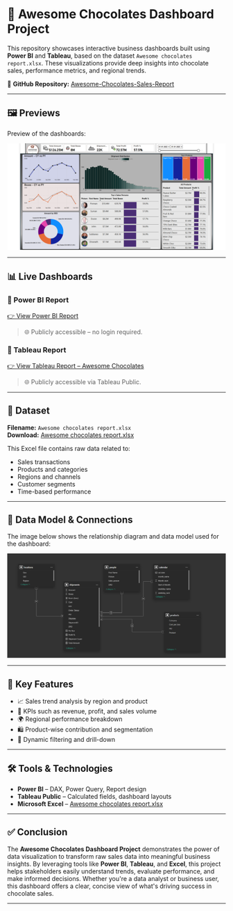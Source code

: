 # 🍫 Awesome Chocolates Dashboard Project

This repository showcases interactive business dashboards built using **Power BI** and **Tableau**, based on the dataset `Awesome chocolates report.xlsx`. These visualizations provide deep insights into chocolate sales, performance metrics, and regional trends.

🔗 **GitHub Repository:** [Awesome-Chocolates-Sales-Report](https://github.com/Sanjeev027/Awesome-Chocolates-Sales-Report)

---

## 🖼️ Previews

Preview of the dashboards:

![Dashboard Preview](https://github.com/Sanjeev027/Awesome-Chocolates-Sales-Report/blob/main/Report.png)

---

## 📊 Live Dashboards

### 🔹 Power BI Report

[👉 View Power BI Report](https://app.powerbi.com/view?r=eyJrIjoiOWNhYmY1YjUtZTUyZC00ZmFkLWEzOGEtYzZiNzRkMDdhMmViIiwidCI6IjgwOGNjODNlLWE1NDYtNDdlNy1hMDNmLTczYTFlYmJhMjRmMyIsImMiOjEwfQ%3D%3D)

> 🌐 Publicly accessible – no login required.

### 🔹 Tableau Report

[👉 View Tableau Report – Awesome Chocolates](https://public.tableau.com/views/AswesomeChocolatesReport/Dashboard1?:language=en-GB&:sid=&:redirect=auth&:display_count=n&:origin=viz_share_link)

> 🌐 Publicly accessible via Tableau Public.

---

## 📂 Dataset

**Filename:** `Awesome chocolates report.xlsx`  
**Download:** [Awesome chocolates report.xlsx](https://github.com/Sanjeev027/Awesome-Chocolates-Sales-Report/blob/main/Awesome%20chocolates%20report.xlsx)

This Excel file contains raw data related to:

- Sales transactions  
- Products and categories  
- Regions and channels  
- Customer segments  
- Time-based performance  

---

## 🧮 Data Model & Connections

The image below shows the relationship diagram and data model used for the dashboard:

![Connections between tables](https://github.com/Sanjeev027/Awesome-Chocolates-Sales-Report/blob/main/Connections.png)

---

## 📌 Key Features

- 📈 Sales trend analysis by region and product  
- 🧮 KPIs such as revenue, profit, and sales volume  
- 🌍 Regional performance breakdown  
- 🛍️ Product-wise contribution and segmentation  
- 🔄 Dynamic filtering and drill-down  

---

## 🛠️ Tools & Technologies

- **Power BI** – DAX, Power Query, Report design  
- **Tableau Public** – Calculated fields, dashboard layouts  
- **Microsoft Excel** – [Awesome chocolates report.xlsx](https://github.com/Sanjeev027/Awesome-Chocolates-Sales-Report/blob/main/Awesome%20chocolates%20report.xlsx)  

---

## ✅ Conclusion

The **Awesome Chocolates Dashboard Project** demonstrates the power of data visualization to transform raw sales data into meaningful business insights. By leveraging tools like **Power BI**, **Tableau**, and **Excel**, this project helps stakeholders easily understand trends, evaluate performance, and make informed decisions. Whether you're a data analyst or business user, this dashboard offers a clear, concise view of what's driving success in chocolate sales.

---
